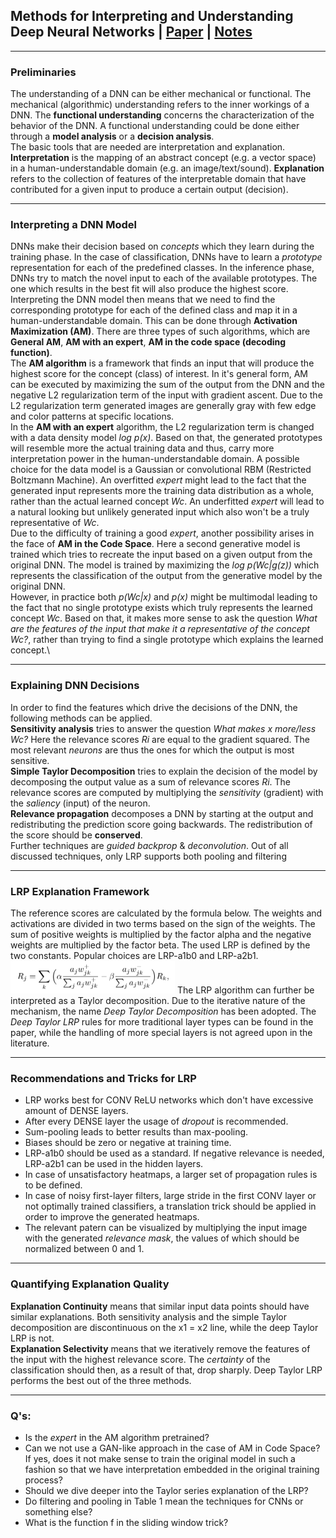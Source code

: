 ## Methods for Interpreting and Understanding Deep Neural Networks | [Paper](https://arxiv.org/abs/1706.07979) | [Notes](notes_methods_from_interpreting_dnn.md) 
***
### Preliminaries
The understanding of a DNN can be either mechanical or functional. The mechanical (algorithmic) understanding refers to the inner workings of a DNN. The **functional understanding** concerns the characterization of the behavior of the DNN. A functional understanding could be done either through a **model analysis** or a **decision analysis**.\
The basic tools that are needed are interpretation and explanation. **Interpretation** is the mapping of an abstract concept (e.g. a vector space) in a human-understandable domain (e.g. an image/text/sound). **Explanation** refers to the collection of features of the interpretable domain that have contributed for a given input to produce a certain output (decision).
***
### Interpreting a DNN Model
DNNs make their decision based on *concepts* which they learn during the training phase. In the case of classification, DNNs have to learn a *prototype* representation for each of the predefined classes. In the inference phase, DNNs try to match the novel input to each of the available prototypes. The one which results in the best fit will also produce the highest score. Interpreting the DNN model then means that we need to find the corresponding prototype for each of the defined class and map it in a human-understandable domain. This can be done through **Activation Maximization (AM)**. There are three types of such algorithms, which are **General AM**, **AM with an expert**, **AM in the code space (decoding function)**.\
The **AM algorithm** is a framework that finds an input that will produce the highest score for the concept (class) of interest. In it's general form, AM can be executed by maximizing the sum of the output from the DNN and the negative L2 regularization term of the input with gradient ascent. Due to the L2 regularization term generated images are generally gray with few edge and color patterns at specific locations.\
In the **AM with an expert** algorithm, the L2 regularization term is changed with a data density model *log p(x)*. Based on that, the generated prototypes will resemble more the actual training data and thus, carry more interpretation power in the human-understandable domain. A possible choice for the data model is a Gaussian or convolutional RBM (Restricted Boltzmann Machine). An overfitted *expert* might lead to the fact that the generated input represents more the training data distribution as a whole, rather than the actual learned concept *Wc*. An underfitted *expert* will lead to a natural looking but unlikely generated input which also won't be a truly representative of *Wc*.\
Due to the difficulty of training a good *expert*, another possibility arises in the face of **AM in the Code Space**. Here a second generative model is trained which tries to recreate the input based on a given output from the original DNN. The model is trained by maximizing the *log p(Wc|g(z))* which represents the classification of the output from the generative model by the original DNN.\
However, in practice both *p(Wc|x)* and *p(x)* might be multimodal leading to the fact that no single prototype exists which truly represents the learned concept *Wc*. Based on that, it makes more sense to ask the question *What are the features of the input that make it a representative of the concept Wc?*, rather than trying to find a single prototype which explains the learned concept.\
***
### **Explaining DNN Decisions**
In order to find the features which drive the decisions of the DNN, the following methods can be applied.\
**Sensitivity analysis** tries to answer the question *What makes x more/less Wc?* Here the relevance scores *Ri* are equal to the gradient squared. The most relevant *neurons* are thus the ones for which the output is most sensitive.\
**Simple Taylor Decomposition** tries to explain the decision of the model by decomposing the output value as a sum of relevance scores *Ri*. The relevance scores are computed by multiplying the *sensitivity* (gradient) with the *saliency* (input) of the neuron.\
**Relevance propagation** decomposes a DNN by starting at the output and redistributing the prediction score going backwards. The redistribution of the score should be **conserved**. \
Further techniques are *guided backprop* & *deconvolution*. Out of all discussed techniques, only LRP supports both pooling and filtering
***
### LRP Explanation Framework
The reference scores are calculated by the formula below. The weights and activations are divided in two terms based on the sign of the weights. The sum of positive weights is multiplied by the factor alpha and the negative weights are multiplied by the factor beta. The used LRP is defined by the two constants. Popular choices are LRP-a1b0 and LRP-a2b1.
![LRP Formula](./assets/understanding_form_1.png)
The LRP algorithm can further be interpreted as a Taylor decomposition. Due to the iterative nature of the mechanism, the name *Deep Taylor Decomposition* has been adopted. The *Deep Taylor LRP* rules for more traditional layer types can be found in the paper, while the handling of more special layers is not agreed upon in the literature.
***
### Recommendations and Tricks for LRP
- LRP works best for CONV ReLU networks which don't have excessive amount of DENSE layers.
- After every DENSE layer the usage of *dropout* is recommended.
- Sum-pooling leads to better results than max-pooling.
- Biases should be zero or negative at training time.
- LRP-a1b0 should be used as a standard. If negative relevance is needed, LRP-a2b1 can be used in the hidden layers.
- In case of unsatisfactory heatmaps, a larger set of propagation rules is to be defined.
- In case of noisy first-layer filters, large stride in the first CONV layer or not optimally trained classifiers, a translation trick should be applied in order to improve the generated heatmaps.
- The relevant patern can be visualized by multiplying the input image with the generated *relevance mask*, the values of which should be normalized between 0 and 1.
***
### Quantifying Explanation Quality
**Explanation Continuity** means that similar input data points should have similar explanations. Both sensitivity analysis and the simple Taylor decomposition are discontinuous on the x1 = x2 line, while the deep Taylor LRP is not. \
**Explanation Selectivity** means that we iteratively remove the features of the input with the highest relevance score. The *certainty* of the classification should then, as a result of that, drop sharply. Deep Taylor LRP performs the best out of the three methods.
***
### Q's:
- Is the *expert* in the AM algorithm pretrained?
- Can we not use a GAN-like approach in the case of AM in Code Space? If yes, does it not make sense to train the original model in such a fashion so that we have interpretation embedded in the original training process?
- Should we dive deeper into the Taylor series explanation of the LRP?
- Do filtering and pooling in Table 1 mean the techniques for CNNs or something else?
- What is the function f in the sliding window trick?